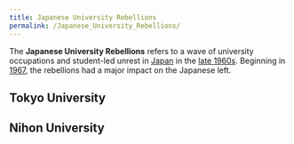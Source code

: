 ```yaml
---
title: Japanese University Rebellions
permalink: /Japanese_University_Rebellions/
---
```


The **Japanese University Rebellions** refers to a wave of university
occupations and student-led unrest in [Japan](Japan "wikilink") in the
[late 1960s](Revolutions_of_1967_-_1975 "wikilink"). Beginning in
[1967](Timeline_of_Libertarian_Socialism_in_Eastern_Asia "wikilink"),
the rebellions had a major impact on the Japanese left.

## Tokyo University

## Nihon University
